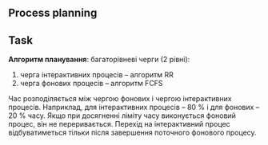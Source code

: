 ## Process planning

## Task
__Алгоритм планування__: багаторівневі черги (2 рівні):

1. черга інтерактивних процесів – алгоритм RR
2. черга фонових процесів – алгоритм FCFS

Час розподіляється між чергою фонових і чергою інтерактивних процесів.
Наприклад, для інтерактивних процесів – 80 % і для фонових – 20 % часу. Якщо
при досягненні ліміту часу виконується фоновий процес, він не переривається.
Перехід на інтерактивний процес відбуватиметься тільки після завершення
поточного фонового процесу.